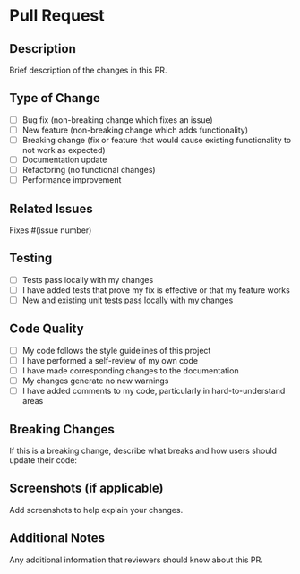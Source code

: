 # Pull Request

## Description
Brief description of the changes in this PR.

## Type of Change
- [ ] Bug fix (non-breaking change which fixes an issue)
- [ ] New feature (non-breaking change which adds functionality)
- [ ] Breaking change (fix or feature that would cause existing functionality to not work as expected)
- [ ] Documentation update
- [ ] Refactoring (no functional changes)
- [ ] Performance improvement

## Related Issues
Fixes #(issue number)

## Testing
- [ ] Tests pass locally with my changes
- [ ] I have added tests that prove my fix is effective or that my feature works
- [ ] New and existing unit tests pass locally with my changes

## Code Quality
- [ ] My code follows the style guidelines of this project
- [ ] I have performed a self-review of my own code
- [ ] I have made corresponding changes to the documentation
- [ ] My changes generate no new warnings
- [ ] I have added comments to my code, particularly in hard-to-understand areas

## Breaking Changes
If this is a breaking change, describe what breaks and how users should update their code:

## Screenshots (if applicable)
Add screenshots to help explain your changes.

## Additional Notes
Any additional information that reviewers should know about this PR.